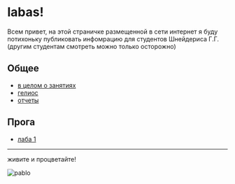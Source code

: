 # labas!
Всем привет, на этой страничке размещенной в сети интернет я буду потихоньку публиковать инфомрацию для студентов Шнейдериса Г.Г. (другим студентам смотреть можно только осторожно)

## Общее
- [в целом о занятиях](common/format.md)
- [гелиос](common/helios.md)
- [отчеты](common/reports.md)
## Прога
- [лаба 1](programming/lab1)
---
живите и процветайте!

![pablo](images/narcos_OK.gif)
